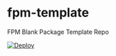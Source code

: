 # fpm-template
FPM Blank Package Template Repo

[![Deploy](https://www.herokucdn.com/deploy/button.svg)](https://heroku.com/deploy?template=https://github.com/fifthtry/fpm-heroku&env[DOWNLOAD_BASE_URL]=https://raw.githubusercontent.com/abrarnitk/fpm-heroku-app/main/)
